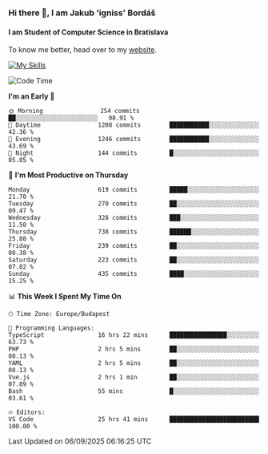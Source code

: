 ### Hi there 👋, I am Jakub 'igniss' Bordáš

#### I am Student of Computer Science in Bratislava
To know me better, head over to my [website](https://bordas.sk).

[![My Skills](https://skillicons.dev/icons?i=js,typescript,html,css,figma,svelte,vue,next,postgresql,nest,express,nodejs)](https://bordas.sk)


<!--START_SECTION:waka-->
![Code Time](http://img.shields.io/badge/Code%20Time-2%2C106%20hrs%202%20mins-blue)

**I'm an Early 🐤** 

```text
🌞 Morning                254 commits         ██░░░░░░░░░░░░░░░░░░░░░░░   08.91 % 
🌆 Daytime                1208 commits        ███████████░░░░░░░░░░░░░░   42.36 % 
🌃 Evening                1246 commits        ███████████░░░░░░░░░░░░░░   43.69 % 
🌙 Night                  144 commits         █░░░░░░░░░░░░░░░░░░░░░░░░   05.05 % 
```
📅 **I'm Most Productive on Thursday** 

```text
Monday                   619 commits         █████░░░░░░░░░░░░░░░░░░░░   21.70 % 
Tuesday                  270 commits         ██░░░░░░░░░░░░░░░░░░░░░░░   09.47 % 
Wednesday                328 commits         ███░░░░░░░░░░░░░░░░░░░░░░   11.50 % 
Thursday                 738 commits         ██████░░░░░░░░░░░░░░░░░░░   25.88 % 
Friday                   239 commits         ██░░░░░░░░░░░░░░░░░░░░░░░   08.38 % 
Saturday                 223 commits         ██░░░░░░░░░░░░░░░░░░░░░░░   07.82 % 
Sunday                   435 commits         ████░░░░░░░░░░░░░░░░░░░░░   15.25 % 
```


📊 **This Week I Spent My Time On** 

```text
🕑︎ Time Zone: Europe/Budapest

💬 Programming Languages: 
TypeScript               16 hrs 22 mins      ████████████████░░░░░░░░░   63.73 % 
PHP                      2 hrs 5 mins        ██░░░░░░░░░░░░░░░░░░░░░░░   08.13 % 
YAML                     2 hrs 5 mins        ██░░░░░░░░░░░░░░░░░░░░░░░   08.13 % 
Vue.js                   2 hrs 1 min         ██░░░░░░░░░░░░░░░░░░░░░░░   07.89 % 
Bash                     55 mins             █░░░░░░░░░░░░░░░░░░░░░░░░   03.61 % 

🔥 Editors: 
VS Code                  25 hrs 41 mins      █████████████████████████   100.00 % 
```


 Last Updated on 06/09/2025 06:16:25 UTC
<!--END_SECTION:waka-->
